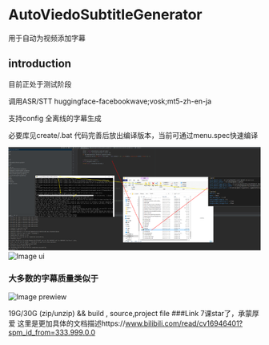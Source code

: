 # AutoViedoSubtitleGenerator
用于自动为视频添加字幕
## introduction
目前正处于测试阶段

调用ASR/STT  huggingface-facebookwave;vosk;mt5-zh-en-ja

支持config 全离线的字幕生成

必要库见create/.bat
代码完善后放出编译版本，当前可通过menu.spec快速编译

![Image Early testing](https://github.com/JyzjYzjyZ/AutoViedoSubtitleGenerator/blob/main/img/H2iQBHGA2B.png?raw=true)
![Image ui]([https://github.com/JyzjYzjyZ/AutoViedoSubtitleGenerator/blob/main/img/H2iQBHGA2B.png?raw=true](https://raw.githubusercontent.com/JyzjYzjyZ/AutoViedoSubtitleGenerator/main/img/Snipaste_2022-05-25_15-02-36.webp))
### 大多数的字幕质量类似于
![Image prewiew]([https://github.com/JyzjYzjyZ/AutoViedoSubtitleGenerator/blob/main/img/H2iQBHGA2B.png?raw=true](https://raw.githubusercontent.com/JyzjYzjyZ/AutoViedoSubtitleGenerator/main/img/Snipaste_2022-05-25_15-03-23.webp))


19G/30G (zip/unzip) && build , source,project file
###Link
7课star了，承蒙厚爱
这里是更加具体的文档描述https://www.bilibili.com/read/cv16946401?spm_id_from=333.999.0.0
